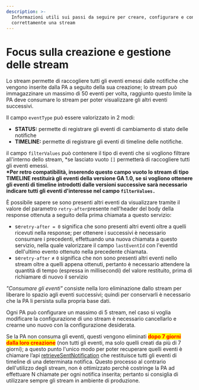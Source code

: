 ```yaml
---
description: >-
  Informazioni utili sui passi da seguire per creare, configurare e consumare
  correttamente una stream
---
```


# Focus sulla creazione e gestione delle stream

Lo stream permette di raccogliere tutti gli eventi emessi dalle notifiche che vengono inserite dalla PA a seguito della sua creazione; lo stream può immagazzinare un massimo di 50 eventi per volta, raggiunto questo limite la PA deve consumare lo stream per poter visualizzare gli altri eventi successivi.

Il campo `eventType` può essere valorizzato in 2 modi:

* **STATUS:** permette di registrare gli eventi di cambiamento di stato delle notifiche
* **TIMELINE:** permette di registrare gli eventi di timeline delle notifiche.

il campo `filterValues` può contenere il tipo di eventi che si vogliono filtrare all'interno dello stream, \*se lasciato vuoto `[]` permetterà di raccogliere tutti gli eventi emessi.\
**\*Per retro compatibilità, inserendo questo campo vuoto lo stream di tipo TIMELINE restituirà gli eventi della versione GA 1.0, se si vogliono ottenere gli eventi di timeline introdotti dalle versioni successive sarà necessario indicare tutti gli eventi d'interesse nel campo `filterValues.`**

È possibile sapere se sono presenti altri eventi da visualizzare tramite il valore del parametro `retry-after`presente nell'header del body della response ottenuta a seguito della prima chiamata a questo servizio:&#x20;

* se`retry-after = 0` significa che sono presenti altri eventi oltre a quelli ricevuti nella response; per ottenere i successivi è necessario consumare i precedenti, effettuando una nuova chiamata a questo servizio, nella quale valorizzare il campo `lastEventId` con l'eventId dell'ultimo evento ottenuto nella precedente chiamata.
* se`retry-after` ≠ `0` significa che non sono presenti altri eventi nello stream oltre a quelli appena ottenuti, pertanto è necessario attendere la quantità di tempo (espressa in millisecondi) del valore restituito, prima di richiamare di nuovo il servizio

_"Consumare gli eventi"_ consiste nella loro eliminazione dallo stream per liberare lo spazio agli eventi successivi; quindi per conservarli è necessario che la PA li persista sulla propria base dati.

Ogni PA può configurare un massimo di 5 stream, nel caso si voglia modificare la configurazione di uno stream è necessario cancellarlo e crearne uno nuovo con la configurazione desiderata.

Se la PA non consuma gli eventi, questi vengono eliminati <mark style="color:red;">**dopo 7 giorni dalla loro creazione**</mark> (non tutti gli eventi, ma solo quelli creati da più di 7 giorni); a questo punto l'unico modo per poter recuperare quelli eventi è chiamare l’api [retrieveSentNotification](https://petstore.swagger.io/?url=https%3A%2F%2Fraw.githubusercontent.com%2Fpagopa%2Fpn-delivery%2Fdevelop%2Fdocs%2Fopenapi%2Fapi-external-b2b-pa.yaml#/SenderReadB2B/retrieveSentNotification) che restituisce tutti gli eventi di timeline di una determinata notifica. Questo processo al contrario dell'utilizzo degli stream, non è ottimizzato perchè costringe la PA ad effettuare N chiamate per ogni notifica inserita; pertanto si consiglia di utilizzare sempre gli stream in ambiente di produzione.
